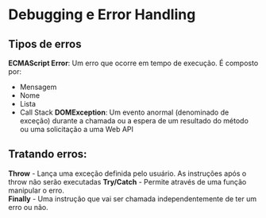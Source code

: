 # Debugging e Error Handling
## Tipos de erros 
**ECMAScript Error**: Um erro que ocorre em tempo de execução. É composto por:
- Mensagem 
- Nome
- Lista
- Call Stack
**DOMException**: Um evento anormal (denominado de exceção) durante a chamada ou a espera de um resultado do método ou uma solicitação a uma Web API
## Tratando erros:
**Throw** - Lança uma exceção definida pelo usuário. As instruções após o throw não serão executadas
**Try/Catch** - Permite através de uma função manipular o erro. <br>
**Finally** - Uma instrução que vai ser chamada independentemente de ter um erro ou não.
